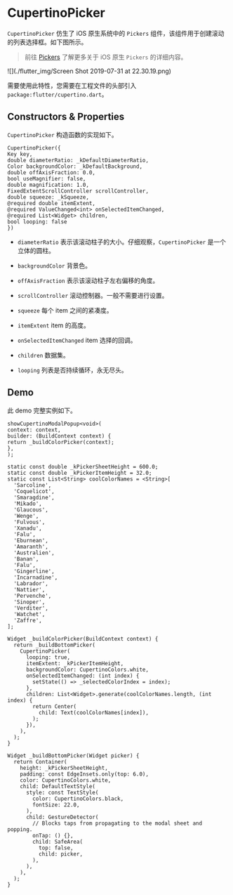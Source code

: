 # CupertinoPicker

``CupertinoPicker`` 仿生了 iOS 原生系统中的 ``Pickers`` 组件，该组件用于创建滚动的列表选择框。如下图所示。

> 前往 [Pickers](https://developer.apple.com/design/human-interface-guidelines/ios/controls/pickers/) 了解更多关于 iOS 原生 ``Pickers`` 的详细内容。

![](./flutter_img/Screen Shot 2019-07-31 at 22.30.19.png)

需要使用此特性，您需要在工程文件的头部引入 ``package:flutter/cupertino.dart``。

## Constructors & Properties

``CupertinoPicker`` 构造函数的实现如下。

```
CupertinoPicker({
Key key,
double diameterRatio: _kDefaultDiameterRatio,
Color backgroundColor: _kDefaultBackground,
double offAxisFraction: 0.0,
bool useMagnifier: false,
double magnification: 1.0,
FixedExtentScrollController scrollController,
double squeeze: _kSqueeze,
@required double itemExtent,
@required ValueChanged<int> onSelectedItemChanged,
@required List<Widget> children,
bool looping: false
})
```

- ``diameterRatio`` 表示该滚动柱子的大小。仔细观察，``CupertinoPicker`` 是一个立体的圆柱。

- ``backgroundColor`` 背景色。

- ``offAxisFraction`` 表示该滚动柱子左右偏移的角度。

- ``scrollController`` 滚动控制器。一般不需要进行设置。

- ``squeeze`` 每个 item 之间的紧凑度。

- ``itemExtent`` item 的高度。

- ``onSelectedItemChanged`` item 选择的回调。

- ``children`` 数据集。

- ``looping`` 列表是否持续循环，永无尽头。

## Demo

此 demo 完整实例如下。

```
showCupertinoModalPopup<void>(
context: context,
builder: (BuildContext context) {
return _buildColorPicker(context);
},
);

static const double _kPickerSheetHeight = 600.0;
static const double _kPickerItemHeight = 32.0;
static const List<String> coolColorNames = <String>[
  'Sarcoline',
  'Coquelicot',
  'Smaragdine',
  'Mikado',
  'Glaucous',
  'Wenge',
  'Fulvous',
  'Xanadu',
  'Falu',
  'Eburnean',
  'Amaranth',
  'Australien',
  'Banan',
  'Falu',
  'Gingerline',
  'Incarnadine',
  'Labrador',
  'Nattier',
  'Pervenche',
  'Sinoper',
  'Verditer',
  'Watchet',
  'Zaffre',
];

Widget _buildColorPicker(BuildContext context) {
  return _buildBottomPicker(
    CupertinoPicker(
      looping: true,
      itemExtent: _kPickerItemHeight,
      backgroundColor: CupertinoColors.white,
      onSelectedItemChanged: (int index) {
        setState(() => _selectedColorIndex = index);
      },
      children: List<Widget>.generate(coolColorNames.length, (int index) {
        return Center(
          child: Text(coolColorNames[index]),
        );
      }),
    ),
  );
}

Widget _buildBottomPicker(Widget picker) {
  return Container(
    height: _kPickerSheetHeight,
    padding: const EdgeInsets.only(top: 6.0),
    color: CupertinoColors.white,
    child: DefaultTextStyle(
      style: const TextStyle(
        color: CupertinoColors.black,
        fontSize: 22.0,
      ),
      child: GestureDetector(
        // Blocks taps from propagating to the modal sheet and popping.
        onTap: () {},
        child: SafeArea(
          top: false,
          child: picker,
        ),
      ),
    ),
  );
}
```

